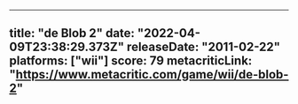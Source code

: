 
---
title: "de Blob 2"
date: "2022-04-09T23:38:29.373Z"
releaseDate: "2011-02-22"
platforms: ["wii"]
score: 79
metacriticLink: "https://www.metacritic.com/game/wii/de-blob-2"
---
